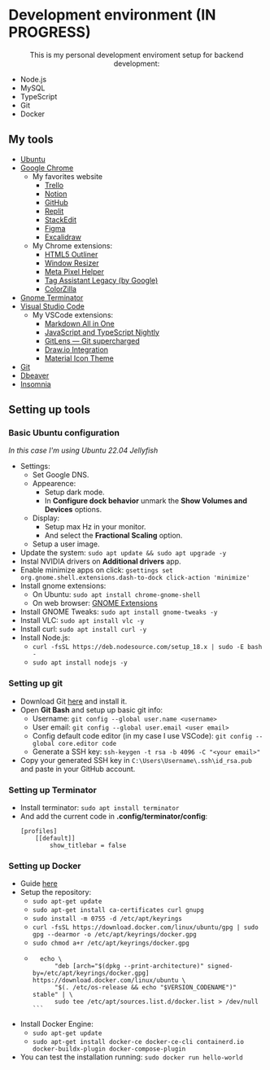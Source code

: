 # Development environment (IN PROGRESS)

<p style="text-align: center">This is my personal development enviroment setup for backend development:</p>
<ul>
	<li>Node.js</li>
	<li>MySQL</li>
	<li>TypeScript</li>
	<li>Git</li>
	<li>Docker</li>
</ul>

## My tools 
- [Ubuntu](https://ubuntu.com/download)
- [Google Chrome](https://www.google.com/chrome/)
	- My favorites website 
		- [Trello](https://trello.com/pt-BR)
		- [Notion](https://www.notion.so/)
		- [GitHub](https://github.com/)
		- [Replit](https://replit.com/)
		- [StackEdit](https://stackedit.io/)
		- [Figma](https://www.figma.com/)
		- [Excalidraw](https://excalidraw.com/)
	- My Chrome extensions: 
		- [HTML5 Outliner](https://chrome.google.com/webstore/detail/html5-outliner/afoibpobokebhgfnknfndkgemglggomo)
		- [Window Resizer](https://chrome.google.com/webstore/detail/window-resizer/kkelicaakdanhinjdeammmilcgefonfh)
		- [Meta Pixel Helper](https://chrome.google.com/webstore/detail/meta-pixel-helper/fdgfkebogiimcoedlicjlajpkdmockpc)
		- [Tag Assistant Legacy (by Google)](https://chrome.google.com/webstore/detail/tag-assistant-legacy-by-g/kejbdjndbnbjgmefkgdddjlbokphdefk?hl=pt-br)
		- [ColorZilla](https://chrome.google.com/webstore/detail/colorzilla/bhlhnicpbhignbdhedgjhgdocnmhomnp?gclid=EAIaIQobChMIxLmy96jt-wIVI0FIAB33mwoDEAAYASAAEgJrqPD_BwE)
- [Gnome Terminator](https://gnome-terminator.org/)
- [Visual Studio Code](https://code.visualstudio.com/)
    - My VSCode extensions: 
        - [Markdown All in One](https://marketplace.visualstudio.com/items?itemName=yzhang.markdown-all-in-one)
        - [JavaScript and TypeScript Nightly](https://marketplace.visualstudio.com/items?itemName=ms-vscode.vscode-typescript-next)
        - [GitLens — Git supercharged](https://marketplace.visualstudio.com/items?itemName=eamodio.gitlens)
        - [Draw.io Integration](https://marketplace.visualstudio.com/items?itemName=hediet.vscode-drawio)
        - [Material Icon Theme](https://marketplace.visualstudio.com/items?itemName=PKief.material-icon-theme)
- [Git](https://git-scm.com/)
- [Dbeaver](https://dbeaver.io/download/)
- [Insomnia](https://insomnia.rest/)

## Setting up tools 
### Basic Ubuntu configuration
<em>In this case I'm using Ubuntu 22.04 Jellyfish</em>
- Settings:
    - Set Google DNS.
	- Appearence:
    	- Setup dark mode.
    	- In **Configure dock behavior** unmark the **Show Volumes and Devices** options.
  	- Display:
      	- Setup max Hz in your monitor.
      	- And select the **Fractional Scaling** option.
  	- Setup a user image.
- Update the system: `sudo apt update && sudo apt upgrade -y`
- Instal NVIDIA drivers on **Additional drivers** app.
- Enable minimize apps on click: `gsettings set org.gnome.shell.extensions.dash-to-dock click-action 'minimize'`
- Install gnome extensions:
    - On Ubuntu: `sudo apt install chrome-gnome-shell`
    - On web browser: [GNOME Extensions](https://extensions.gnome.org/)
- Install GNOME Tweaks: `sudo apt install gnome-tweaks -y`
- Install VLC: `sudo apt install vlc -y`
- Install curl: `sudo apt install curl -y`
- Install Node.js:
    - `curl -fsSL https://deb.nodesource.com/setup_18.x | sudo -E bash -`
    - `sudo apt install nodejs -y`


### Setting up git
- Download Git [here](https://git-scm.com/) and install it.
- Open **Git Bash** and setup up basic git info: 
	- Username: `git config --global user.name <username>`
	- User email: `git config --global user.email <user email>`
	- Config default code editor (in my case I use VSCode): `git config --global core.editor code`
	- Generate a SSH key: `ssh-keygen -t rsa -b 4096 -C "<your email>"`
- Copy your generated SSH key in `C:\Users\Username\.ssh\id_rsa.pub` and paste in your GitHub account.

### Setting up Terminator
- Install terminator: `sudo apt install terminator`
- And add the current code in **.config/terminator/config**:
    ```
	[profiles]
		[[default]]
			show_titlebar = false
	```

### Setting up Docker 
- Guide [here](https://docs.docker.com/engine/install/ubuntu/)
- Setup the repository: 
    - `sudo apt-get update`
    - `sudo apt-get install ca-certificates curl gnupg`
    - `sudo install -m 0755 -d /etc/apt/keyrings`
    - `curl -fsSL https://download.docker.com/linux/ubuntu/gpg | sudo gpg --dearmor -o /etc/apt/keyrings/docker.gpg`
    - `sudo chmod a+r /etc/apt/keyrings/docker.gpg`
    - ```
		echo \
			"deb [arch="$(dpkg --print-architecture)" signed-by=/etc/apt/keyrings/docker.gpg] https://download.docker.com/linux/ubuntu \
			"$(. /etc/os-release && echo "$VERSION_CODENAME")" stable" | \
			sudo tee /etc/apt/sources.list.d/docker.list > /dev/null ```
- Install Docker Engine: 
    - `sudo apt-get update`
    - `sudo apt-get install docker-ce docker-ce-cli containerd.io docker-buildx-plugin docker-compose-plugin`
- You can test the installation running: `sudo docker run hello-world`
